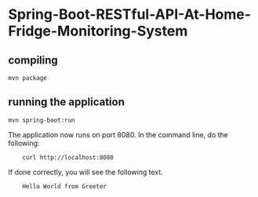 # Spring-Boot-RESTful-API-At-Home-Fridge-Monitoring-System


## compiling
~~~
mvn package
~~~


## running the application
~~~
mvn spring-boot:run
~~~

The application now runs on port 8080. In the command line, do the following:
~~~
	curl http://localhost:8080
~~~

If done correctly, you will see the following text.
~~~
	Hello World from Greeter
~~~
